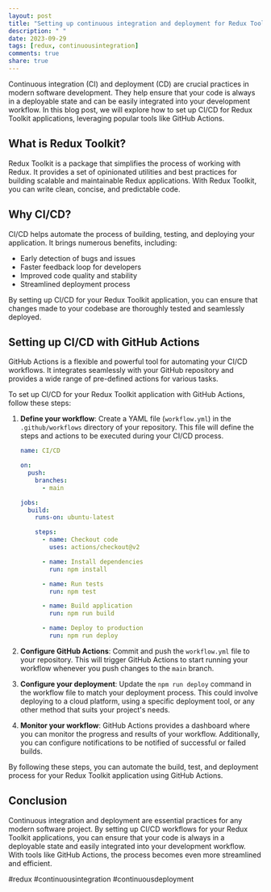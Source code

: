 ```yaml
---
layout: post
title: "Setting up continuous integration and deployment for Redux Toolkit applications"
description: " "
date: 2023-09-29
tags: [redux, continuousintegration]
comments: true
share: true
---
```


Continuous integration (CI) and deployment (CD) are crucial practices in modern software development. They help ensure that your code is always in a deployable state and can be easily integrated into your development workflow. In this blog post, we will explore how to set up CI/CD for Redux Toolkit applications, leveraging popular tools like GitHub Actions.

## What is Redux Toolkit?

Redux Toolkit is a package that simplifies the process of working with Redux. It provides a set of opinionated utilities and best practices for building scalable and maintainable Redux applications. With Redux Toolkit, you can write clean, concise, and predictable code.

## Why CI/CD?

CI/CD helps automate the process of building, testing, and deploying your application. It brings numerous benefits, including:

- Early detection of bugs and issues
- Faster feedback loop for developers
- Improved code quality and stability
- Streamlined deployment process

By setting up CI/CD for your Redux Toolkit application, you can ensure that changes made to your codebase are thoroughly tested and seamlessly deployed.

## Setting up CI/CD with GitHub Actions

GitHub Actions is a flexible and powerful tool for automating your CI/CD workflows. It integrates seamlessly with your GitHub repository and provides a wide range of pre-defined actions for various tasks.

To set up CI/CD for your Redux Toolkit application with GitHub Actions, follow these steps:

1. **Define your workflow**: Create a YAML file (`workflow.yml`) in the `.github/workflows` directory of your repository. This file will define the steps and actions to be executed during your CI/CD process.

   ```yaml
   name: CI/CD

   on:
     push:
       branches:
         - main

   jobs:
     build:
       runs-on: ubuntu-latest

       steps:
         - name: Checkout code
           uses: actions/checkout@v2

         - name: Install dependencies
           run: npm install

         - name: Run tests
           run: npm test

         - name: Build application
           run: npm run build

         - name: Deploy to production
           run: npm run deploy
   ```

2. **Configure GitHub Actions**: Commit and push the `workflow.yml` file to your repository. This will trigger GitHub Actions to start running your workflow whenever you push changes to the `main` branch.

3. **Configure your deployment**: Update the `npm run deploy` command in the workflow file to match your deployment process. This could involve deploying to a cloud platform, using a specific deployment tool, or any other method that suits your project's needs.

4. **Monitor your workflow**: GitHub Actions provides a dashboard where you can monitor the progress and results of your workflow. Additionally, you can configure notifications to be notified of successful or failed builds.

By following these steps, you can automate the build, test, and deployment process for your Redux Toolkit application using GitHub Actions.

## Conclusion

Continuous integration and deployment are essential practices for any modern software project. By setting up CI/CD workflows for your Redux Toolkit applications, you can ensure that your code is always in a deployable state and easily integrated into your development workflow. With tools like GitHub Actions, the process becomes even more streamlined and efficient.

#redux #continuousintegration #continuousdeployment